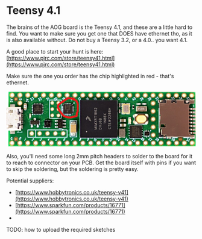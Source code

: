 # Teensy 4.1

The brains of the AOG board is the Teensy 4.1, and these are a little hard to find. You want to make sure you get one that DOES have ethernet tho, as it is also available without. Do not buy a Teensy 3.2, or a 4.0.. you want 4.1.

A good place to start your hunt is here: [https://www.pjrc.com/store/teensy41.html](https://www.pjrc.com/store/teensy41.html)

Make sure the one you order has the chip highlighted in red - that's ethernet.

![](<../../.gitbook/assets/image (8) (1).png>)

Also, you'll need some long 2mm pitch headers to solder to the board for it to reach to connector on your PCB. Get the board itself with pins if you want to skip the soldering, but the soldering is pretty easy.

Potential suppliers:

* [https://www.hobbytronics.co.uk/teensy-v41](https://www.hobbytronics.co.uk/teensy-v41)
* [https://www.sparkfun.com/products/16771](https://www.sparkfun.com/products/16771)
*

TODO: how to upload the required sketches
